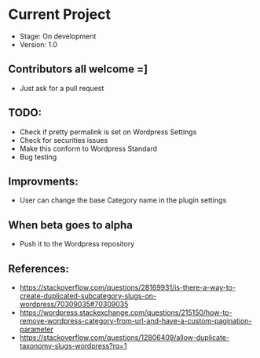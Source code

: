 # Current Project
- Stage: On development
- Version: 1.0

## Contributors all welcome =]
- Just ask for a pull request

## TODO:
- Check if pretty permalink is set on Wordpress Settings
- Check for securities issues
- Make this conform to Wordpress Standard
- Bug testing

## Improvments:
- User can change the base Category name in the plugin settings

## When beta goes to alpha
- Push it to the Wordpress repository

## References:
- https://stackoverflow.com/questions/28169931/is-there-a-way-to-create-duplicated-subcategory-slugs-on-wordpress/70309035#70309035
- https://wordpress.stackexchange.com/questions/215150/how-to-remove-wordpress-category-from-url-and-have-a-custom-pagination-parameter
- https://stackoverflow.com/questions/12806409/allow-duplicate-taxonomy-slugs-wordpress?rq=1
